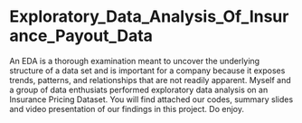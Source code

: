 # Exploratory_Data_Analysis_Of_Insurance_Payout_Data
An EDA is a thorough examination meant to uncover the underlying structure of a data set and is important for a company because it exposes trends, patterns, and relationships that are not readily apparent.
Myself and a group of data enthusiats performed exploratory data analysis on an Insurance Pricing Dataset. You will find attached our codes, summary slides and video presentation of our findings in this project. Do enjoy.

